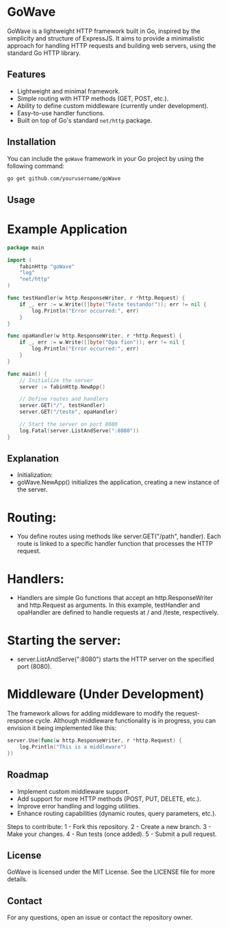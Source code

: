 # GoWave

GoWave is a lightweight HTTP framework built in Go, inspired by the simplicity and structure of ExpressJS. It aims to provide a minimalistic approach for handling HTTP requests and building web servers, using the standard Go HTTP library.

## Features

- Lightweight and minimal framework.
- Simple routing with HTTP methods (GET, POST, etc.).
- Ability to define custom middleware (currently under development).
- Easy-to-use handler functions.
- Built on top of Go's standard `net/http` package.

## Installation

You can include the `goWave` framework in your Go project by using the following command:

```bash
go get github.com/yourusername/goWave
```

## Usage
# Example Application
```go
package main

import (
	fabinHttp "goWave"
	"log"
	"net/http"
)

func testHandler(w http.ResponseWriter, r *http.Request) {
	if _, err := w.Write([]byte("Teste testando!")); err != nil {
		log.Println("Error occurred:", err)
	}
}

func opaHandler(w http.ResponseWriter, r *http.Request) {
	if _, err := w.Write([]byte("Opa fion")); err != nil {
		log.Println("Error occurred:", err)
	}
}

func main() {
	// Initialize the server
	server := fabinHttp.NewApp()

	// Define routes and handlers
	server.GET("/", testHandler)
	server.GET("/teste", opaHandler)

	// Start the server on port 8080
	log.Fatal(server.ListAndServe(":8080"))
}
```

## Explanation

- Initialization:
- goWave.NewApp() initializes the application, creating a new instance of the server.
# Routing:
- You define routes using methods like server.GET("/path", handler). Each route is linked to a specific handler function that processes the HTTP request.
# Handlers:
- Handlers are simple Go functions that accept an http.ResponseWriter and http.Request as arguments. In this example, testHandler and opaHandler are defined to handle requests at / and /teste, respectively.
# Starting the server:
- server.ListAndServe(":8080") starts the HTTP server on the specified port (8080).

# Middleware (Under Development)
The framework allows for adding middleware to modify the request-response cycle. Although middleware functionality is in progress, you can envision it being implemented like this:
```go
server.Use(func(w http.ResponseWriter, r *http.Request) {
	log.Println("This is a middleware")
})
```

## Roadmap
- Implement custom middleware support.
- Add support for more HTTP methods (POST, PUT, DELETE, etc.).
- Improve error handling and logging utilities.
- Enhance routing capabilities (dynamic routes, query parameters, etc.).

Steps to contribute:
1 - Fork this repository.
2 - Create a new branch.
3 - Make your changes.
4 - Run tests (once added).
5 - Submit a pull request.

## License
GoWave is licensed under the MIT License. See the LICENSE file for more details.

## Contact
For any questions, open an issue or contact the repository owner.
